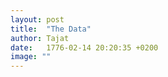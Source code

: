 ```yaml
---
layout: post
title:  "The Data"
author: Tajat
date:   1776-02-14 20:20:35 +0200
image: ""
---
```


<!--more-->
